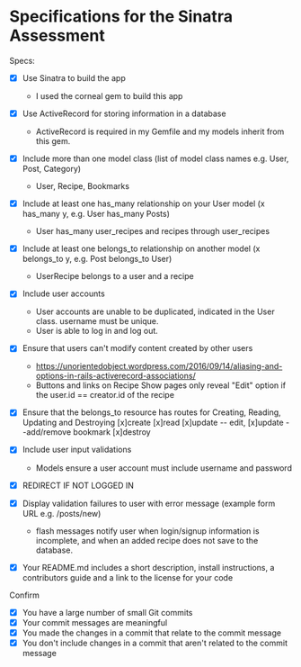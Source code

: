 # Specifications for the Sinatra Assessment

Specs:
- [x] Use Sinatra to build the app
  - I used the corneal gem to build this app

- [x] Use ActiveRecord for storing information in a database
  - ActiveRecord is required in my Gemfile and my models inherit from this gem.

- [x] Include more than one model class (list of model class names e.g. User, Post, Category)
  - User, Recipe, Bookmarks 

- [x] Include at least one has_many relationship on your User model (x has_many y, e.g. User has_many Posts)
  - User has_many user_recipes and recipes through user_recipes

- [x] Include at least one belongs_to relationship on another model (x belongs_to y, e.g. Post belongs_to User)
  - UserRecipe belongs to a user and a recipe

- [x] Include user accounts
  - User accounts are unable to be duplicated, indicated in the User class. username must be unique.
  - User is able to log in and log out.

- [x] Ensure that users can't modify content created by other users
  - https://unorientedobject.wordpress.com/2016/09/14/aliasing-and-options-in-rails-activerecord-associations/
  - Buttons and links on Recipe Show pages only reveal "Edit" option if the user.id == creator.id of the recipe

- [x] Ensure that the belongs_to resource has routes for Creating, Reading, Updating and Destroying
    [x]create
    [x]read
    [x]update -- edit,
    [x]update --add/remove bookmark
    [x]destroy


- [x] Include user input validations
  - Models ensure a user account must include username and password

- [x] REDIRECT IF NOT LOGGED IN

- [x] Display validation failures to user with error message (example form URL e.g. /posts/new)
  - flash messages notify user when login/signup information is incomplete, and when an added recipe does not save to the database.

- [x] Your README.md includes a short description, install instructions, a contributors guide and a link to the license for your code

Confirm
- [x] You have a large number of small Git commits
- [x] Your commit messages are meaningful
- [x] You made the changes in a commit that relate to the commit message
- [x] You don't include changes in a commit that aren't related to the commit message
